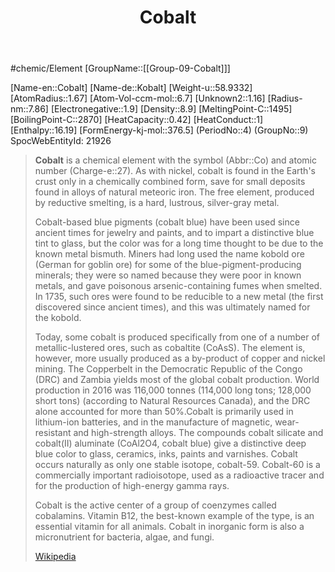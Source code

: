 ﻿---
title: "Cobalt"
type: Element

---
#chemic/Element 
[GroupName::[[Group-09-Cobalt]]]

[Name-en::Cobalt]
[Name-de::Kobalt]
[Weight-u::58.9332]
[AtomRadius::1.67]
[Atom-Vol-ccm-mol::6.7]
[Unknown2::1.16]
[Radius-nm::7.86]
[Electronegative::1.9]
[Density::8.9]
[MeltingPoint-C::1495]
[BoilingPoint-C::2870]
[HeatCapacity::0.42]
[HeatConduct::1]
[Enthalpy::16.19]
[FormEnergy-kj-mol::376.5]
(PeriodNo::4)
(GroupNo::9)
SpocWebEntityId: 21926


> **Cobalt** is a chemical element with the symbol (Abbr::Co) and atomic number (Charge-e::27). As with nickel, cobalt is found in the Earth's crust only in a chemically combined form, save for small deposits found in alloys of natural meteoric iron. The free element, produced by reductive smelting, is a hard, lustrous, silver-gray metal.
>
> Cobalt-based blue pigments (cobalt blue) have been used since ancient times for jewelry and paints, and to impart a distinctive blue tint to glass, but the color was for a long time thought to be due to the known metal bismuth. Miners had long used the name kobold ore (German for goblin ore) for some of the blue-pigment-producing minerals; they were so named because they were poor in known metals, and gave poisonous arsenic-containing fumes when smelted. In 1735, such ores were found to be reducible to a new metal (the first discovered since ancient times), and this was ultimately named for the kobold.
>
> Today, some cobalt is produced specifically from one of a number of metallic-lustered ores, such as cobaltite (CoAsS). The element is, however, more usually produced as a by-product of copper and nickel mining. The Copperbelt in the Democratic Republic of the Congo (DRC) and Zambia yields most of the global cobalt production. World production in 2016 was 116,000 tonnes (114,000 long tons; 128,000 short tons) (according to Natural Resources Canada), and the DRC alone accounted for more than 50%.Cobalt is primarily used in lithium-ion batteries, and in the manufacture of magnetic, wear-resistant and high-strength alloys. The compounds cobalt silicate and cobalt(II) aluminate (CoAl2O4, cobalt blue) give a distinctive deep blue color to glass, ceramics, inks, paints and varnishes. Cobalt occurs naturally as only one stable isotope, cobalt-59. Cobalt-60 is a commercially important radioisotope, used as a radioactive tracer and for the production of high-energy gamma rays.
>
> Cobalt is the active center of a group of coenzymes called cobalamins. Vitamin B12, the best-known example of the type, is an essential vitamin for all animals. Cobalt in inorganic form is also a micronutrient for bacteria, algae, and fungi.
>
> [Wikipedia](https://en.wikipedia.org/wiki/Cobalt)


